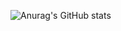 ![Anurag's GitHub stats](https://github-readme-stats.vercel.app/api?username=avran-v&show_icons=true&theme=synthwave)
<!---
avran-v/avran-v is a ✨ special ✨ repository because its `README.md` (this file) appears on your GitHub profile.
You can click the Preview link to take a look at your changes.
--->
